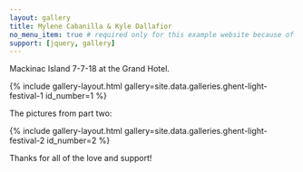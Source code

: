 ```yaml
---
layout: gallery
title: Mylene Cabanilla & Kyle Dallafior
no_menu_item: true # required only for this example website because of menu construction
support: [jquery, gallery]
---
```


Mackinac Island 7-7-18 at the Grand Hotel.

{% include gallery-layout.html gallery=site.data.galleries.ghent-light-festival-1 id_number=1 %}

The pictures from part two:

{% include gallery-layout.html gallery=site.data.galleries.ghent-light-festival-2 id_number=2 %}

Thanks for all of the love and support!

[license]: http://creativecommons.org/licenses/by-nc-sa/4.0/
[repo]: https://github.com/opieters/jekyll-gallery-example

